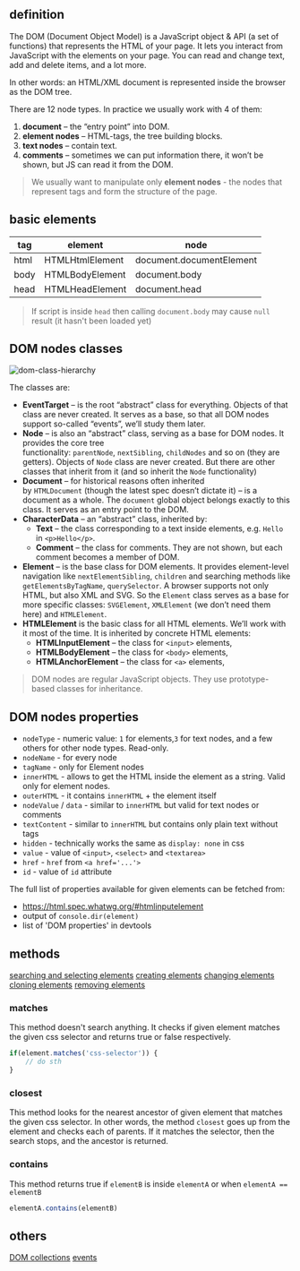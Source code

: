 ## definition
The DOM (Document Object Model) is a JavaScript object & API (a set of functions) that represents the HTML of your page. It lets you interact from JavaScript with the elements on your page. You can read and change text, add and delete items, and a lot more.

In other words: an HTML/XML document is represented inside the browser as the DOM tree.

There are 12 node types. In practice we usually work with 4 of them:
1.  **document** – the “entry point” into DOM.
2.  **element nodes** – HTML-tags, the tree building blocks.
3.  **text nodes** – contain text.
4.  **comments** – sometimes we can put information there, it won’t be shown, but JS can read it from the DOM.

> We usually want to manipulate only **element nodes** - the nodes that represent tags and form the structure of the page.

## basic elements
| tag  | element | node |
| ---- | --- | ---  |
| html | HTMLHtmlElement | document.documentElement |
| body | HTMLBodyElement | document.body |
| head | HTMLHeadElement | document.head |

> If script is inside `head` then calling `document.body` may cause `null` result (it hasn't been loaded yet)

## DOM nodes classes
![dom-class-hierarchy](dom-class-hierarchy.svg)

The classes are:
- **EventTarget** – is the root “abstract” class for everything. Objects of that class are never created. It serves as a base, so that all DOM nodes support so-called “events”, we’ll study them later.
- **Node** – is also an “abstract” class, serving as a base for DOM nodes. It provides the core tree functionality: `parentNode`, `nextSibling`, `childNodes` and so on (they are getters). Objects of `Node` class are never created. But there are other classes that inherit from it (and so inherit the `Node` functionality)
- **Document** – for historical reasons often inherited by `HTMLDocument` (though the latest spec doesn’t dictate it) – is a document as a whole. The `document` global object belongs exactly to this class. It serves as an entry point to the DOM.
- **CharacterData** – an “abstract” class, inherited by:
	- **Text** – the class corresponding to a text inside elements, e.g. `Hello` in `<p>Hello</p>`.
	- **Comment** – the class for comments. They are not shown, but each comment becomes a member of DOM.
- **Element** – is the base class for DOM elements. It provides element-level navigation like `nextElementSibling`, `children` and searching methods like `getElementsByTagName`, `querySelector`. A browser supports not only HTML, but also XML and SVG. So the `Element` class serves as a base for more specific classes: `SVGElement`, `XMLElement` (we don’t need them here) and `HTMLElement`.
- **HTMLElement** is the basic class for all HTML elements. We’ll work with it most of the time. It is inherited by concrete HTML elements:
	- **HTMLInputElement** – the class for `<input>` elements,
	- **HTMLBodyElement** – the class for `<body>` elements,
	- **HTMLAnchorElement** – the class for `<a>` elements,

> DOM nodes are regular JavaScript objects. They use prototype-based classes for inheritance.

## DOM nodes properties
- `nodeType` - numeric value: `1` for elements,`3` for text nodes, and a few others for other node types. Read-only.
- `nodeName` - for every node
- `tagName` - only for Element nodes
- `innerHTML` - allows to get the HTML inside the element as a string. Valid only for element nodes.
- `outerHTML` - it contains `innerHTML` + the element itself
- `nodeValue` / `data` - similar to `innerHTML` but valid for text nodes or comments
- `textContent` - similar to `innerHTML` but contains only plain text without tags
- `hidden` - technically works the same as `display: none` in css
- `value` - value of `<input>`, `<select>` and `<textarea>`
- `href` - `href` from `<a href='...'>`
- `id` - value of `id` attribute

The full list of properties available for given elements can be fetched from:
- https://html.spec.whatwg.org/#htmlinputelement
- output of `console.dir(element)`
- list of 'DOM properties' in devtools

## methods
[searching and selecting elements](searching-and-selecting-elements.md)
[creating elements](creating-elements)
[changing elements](changing-elements.md)
[cloning elements](cloning-elements)
[removing elements](removing-elements)

### matches
This method doesn't search anything. It checks if given element matches the given css selector and returns true or false respectively.
```js
if(element.matches('css-selector')) {
	// do sth
}
```

### closest
This method looks for the nearest ancestor of given element that matches the given css selector. In other words, the method `closest` goes up from the element and checks each of parents. If it matches the selector, then the search stops, and the ancestor is returned.

### contains
This method returns true if `elementB` is inside `elementA` or when `elementA == elementB`
```js
elementA.contains(elementB)
```

## others
[DOM collections](dom-collections)
[events](events)